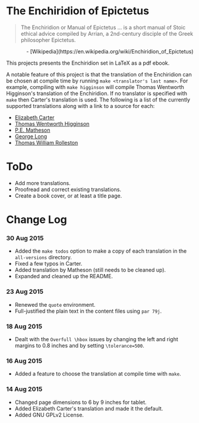 
# The Enchiridion of Epictetus

> The Enchiridion or Manual of Epictetus ... is a short manual of Stoic ethical advice 
  compiled by Arrian, a 2nd-century disciple of the Greek philosopher Epictetus. 

  <p align="right">
    - [Wikipedia](https://en.wikipedia.org/wiki/Enchiridion_of_Epictetus)
  </p>

This projects presents the Enchiridion set in LaTeX as a pdf ebook.

A notable feature of this project is that the translation of the Enchiridion
can be chosen at compile time by running `make <translator's last name>`.
For example, compiling with `make higginson` will compile 
Thomas Wentworth Higginson's translation of the Enchiridion.
If no translator is specified with `make` then Carter's translation is used.
The following is a list of the currently supported translations
along with a link to a source for each: 

 - [Elizabeth Carter](https://archive.org/details/enchiridion_librivox)
 - [Thomas Wentworth Higginson](http://www.perseus.tufts.edu/hopper/text?doc=urn:cts:greekLit:tlg0557.tlg002.perseus-eng2:1)
 - [P.E. Matheson](http://www.sacred-texts.com/cla/dep/dep102.htm)
 - [George Long](http://www.ptypes.com/enchiridion.html)
 - [Thomas William Rolleston](http://www.letsreadgreek.com/epictetus/rolleston.htm)



# ToDo
 
 - Add more translations.
 - Proofread and correct existing translations.
 - Create a book cover, or at least a title page.



# Change Log

### 30 Aug 2015
 - Added the `make todos` option to make a copy of each translation
   in the `all-versions` directory.
 - Fixed a few typos in Carter.
 - Added translation by Matheson (still needs to be cleaned up).
 - Expanded and cleaned up the README.

### 23 Aug 2015
 - Renewed the `quote` environment.
 - Full-justified the plain text in the content files using `par 79j`.

### 18 Aug 2015
 - Dealt with the `Overfull \hbox` issues by changing the left 
   and right margins to 0.8 inches and by setting `\tolerance=500`.

### 16 Aug 2015
 - Added a feature to choose the translation at compile time with `make`.

### 14 Aug 2015
 - Changed page dimensions to 6 by 9 inches for tablet.
 - Added Elizabeth Carter's translation and made it the default.
 - Added GNU GPLv2 License.



